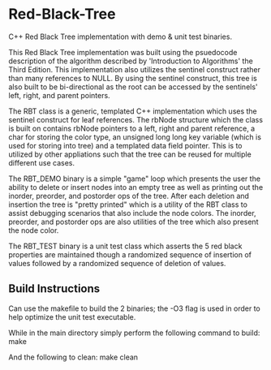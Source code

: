 # Red-Black-Tree

C++ Red Black Tree implementation with demo &amp; unit test binaries.

This Red Black Tree implementation was built using the psuedocode description of the
algorithm described by 'Introduction to Algorithms' the Third Edition. This implementation
also utilizes the sentinel construct rather than many references to NULL. By using the sentinel
construct, this tree is also built to be bi-directional as the root can be accessed by the sentinels'
left, right, and parent pointers.

The RBT class is a generic, templated C++ implementation which uses the sentinel construct for leaf
references. The rbNode structure which the class is built on contains rbNode pointers to a left, right
and parent reference, a char for storing the color type, an unsigned long long key variable (which is
used for storing into tree) and a templated data field pointer. This is to utilized by other appliations
such that the tree can be reused for multiple different use cases.

The RBT_DEMO binary is a simple "game" loop which presents the user the ability to delete or insert nodes
into an empty tree as well as printing out the inorder, preorder, and postorder ops of the tree. After
each deletion and insertion the tree is "pretty printed" which is a utility of the RBT class to assist
debugging scenarios that also include the node colors. The inorder, preorder, and postorder ops are also
utilities of the tree which also present the node color.

The RBT_TEST binary is a unit test class which asserts the 5 red black properties are maintained though a
randomized sequence of insertion of values followed by a randomized sequence of deletion of values.

## Build Instructions

Can use the makefile to build the 2 binaries; the -O3 flag is used in order
to help optimize the unit test executable.

While in the main directory simply perform the following command to build:
    make

And the following to clean:
    make clean